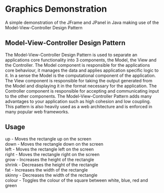 # Graphics Demonstration
A simple demonstration of the JFrame and JPanel in Java making use of the Model-View-Controller Design Pattern

## Model-View-Controller Design Pattern
The Model-View-Controller Design Pattern is used to separate an applications core functionality into 3 components, the Model, the View and the Controller. The Model component is responsible for the applications core behaviour, it manages the data and applies application specific logic to it. In a sense the Model is the computational component of the application. The View component is responsible for taking the output generated from the Model and displaying it in the format necessary for the application. The Controller component is responsible for accepting and communicating input to the other components. The Model-View-Controller Pattern adds many advantages to your application such as high cohesion and low coupling. This pattern is also heavily used as a web architecture and is enforced in many popular web frameworks.

## Usage
up - Moves the rectangle up on the screen</br>
down - Moves the rectangle down on the screen</br>
left - Moves the rectangle left on the screen</br>
right - Moves the rectangle right on the screen</br>
grow - Increases the height of the rectangle</br>
shrink - Decreases the height of the rectangle</br>
fat - Increases the width of the rectangle</br>
skinny - Decreases the width of the rectangle</br>
colour - Toggles the colour of the square between white, blue, red and green</br>
